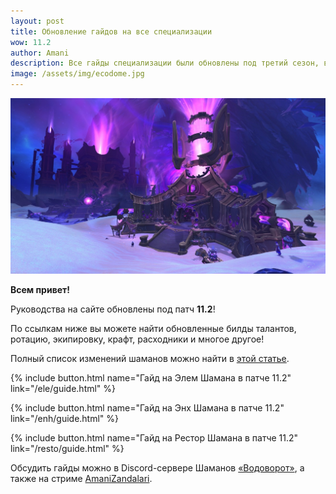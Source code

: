 ```yaml
---    
layout: post
title: Обновление гайдов на все специализации
wow: 11.2
author: Amani
description: Все гайды специализации были обновлены под третий сезон, включая билды талантов, ротацию, экипировку, крафт, расходники и многое другое.
image: /assets/img/ecodome.jpg
---
```



<p align="center">
    <img src="/assets/img/ecodome.jpg"> 
</p>

**Всем привет!**

Руководства на сайте обновлены под патч **11.2**!

По ссылкам ниже вы можете найти обновленные билды талантов, ротацию, экипировку, крафт, расходники и многое другое!

Полный список изменений шаманов можно найти в [этой статье](https://stormkeeper.ru/info/tww112.html).

<p></p>

{% include button.html name="Гайд на Элем Шамана в патче 11.2" link="/ele/guide.html" %}  

<p></p>

{% include button.html name="Гайд на Энх Шамана в патче 11.2" link="/enh/guide.html" %}  

<p></p>


{% include button.html name="Гайд на Рестор Шамана в патче 11.2" link="/resto/guide.html" %}  

<p></p>

Обсудить гайды можно в Discord-сервере Шаманов [«Водоворот»](https://discord.gg/vodovorot), а также на стриме [AmaniZandalari](https://www.twitch.tv/amanizandalari).
